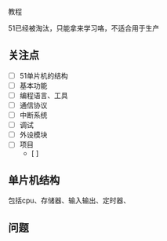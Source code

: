 教程

51已经被淘汰，只能拿来学习咯，不适合用于生产



## 关注点

- [ ] 51单片机的结构
- [ ] 基本功能
- [ ] 编程语言、工具
- [ ] 通信协议
- [ ] 中断系统
- [ ] 调试
- [ ] 外设模块
- [ ] 项目
  - [ ] 



## 单片机结构

包括cpu、存储器、输入输出、定时器、





## 问题

